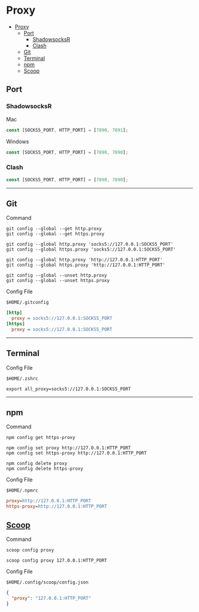 # Proxy

- [Proxy](#proxy)
  - [Port](#port)
    - [ShadowsocksR](#shadowsocksr)
    - [Clash](#clash)
  - [Git](#git)
  - [Terminal](#terminal)
  - [npm](#npm)
  - [Scoop](#scoop)

## Port

### ShadowsocksR

Mac

```js
const [SOCKS5_PORT, HTTP_PORT] = [7890, 7891];
```

Windows

```js
const [SOCKS5_PORT, HTTP_PORT] = [7890, 7890];
```

### Clash

```js
const [SOCKS5_PORT, HTTP_PORT] = [7890, 7890];
```

---

## Git

Command

```shell
git config --global --get http.proxy
git config --global --get https.proxy
```

```shell
git config --global http.proxy 'socks5://127.0.0.1:SOCKS5_PORT'
git config --global https.proxy 'socks5://127.0.0.1:SOCKS5_PORT'

git config --global http.proxy 'http://127.0.0.1:HTTP_PORT'
git config --global https.proxy 'http://127.0.0.1:HTTP_PORT'
```

```shell
git config --global --unset http.proxy
git config --global --unset https.proxy
```

Config File

```shell
$HOME/.gitconfig
```

```ini
[http]
  proxy = socks5://127.0.0.1:SOCKS5_PORT
[https]
  proxy = socks5://127.0.0.1:SOCKS5_PORT
```

---

## Terminal

Config File

```shell
$HOME/.zshrc
```

```shell
export all_proxy=socks5://127.0.0.1:SOCKS5_PORT
```

---

## npm

Command

```shell
npm config get https-proxy
```

```shell
npm config set proxy http://127.0.0.1:HTTP_PORT
npm config set https-proxy http://127.0.0.1:HTTP_PORT
```

```shell
npm config delete proxy
npm config delete https-proxy
```

Config File

```shell
$HOME/.npmrc
```

```ini
proxy=http://127.0.0.1:HTTP_PORT
https-proxy=http://127.0.0.1:HTTP_PORT
```

## [Scoop](https://github.com/lukesampson/scoop/wiki/Using-Scoop-behind-a-proxy)

Command

```shell
scoop config proxy
```

```shell
scoop config proxy 127.0.0.1:HTTP_PORT
```

Config File

```shell
$HOME/.config/scoop/config.json
```

```json
{
  "proxy": "127.0.0.1:HTTP_PORT"
}
```
